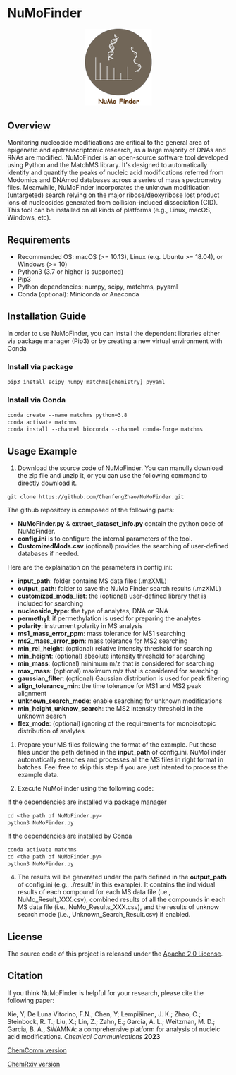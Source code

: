 # NuMoFinder

<p align="center">
    <img width="30%" src="./NuMoFinder_Logo.png" alt="NuMoFinder Finder"><br>
</p>

## Overview

Monitoring nucleoside modifications are critical to the general area of epigenetic and epitranscriptomic research, as a large majority of DNAs and RNAs are modified. NuMoFinder is an open-source software tool developed using Python and the MatchMS library. It's designed to automatically identify and quantify the peaks of nucleic acid modifications referred from Modomics and DNAmod databases across a series of mass spectrometry files. Meanwhile, NuMoFinder incorporates the unknown modification (untargeted) search relying on the major ribose/deoxyribose lost product ions of nucleosides generated from collision-induced dissociation (CID). This tool can be installed on all kinds of platforms (e.g., Linux, macOS, Windows, etc).

## Requirements

- Recommended OS: macOS (>= 10.13), Linux (e.g. Ubuntu >= 18.04), or Windows (>= 10)
- Python3 (3.7 or higher is supported)
- Pip3
- Python dependencies: numpy, scipy, matchms, pyyaml
- Conda (optional): Miniconda or Anaconda

## Installation Guide

In order to use NuMoFinder, you can install the dependent libraries either via package manager (Pip3) or by creating a new virtual environment with Conda

### Install via package

```
pip3 install scipy numpy matchms[chemistry] pyyaml
```

### Install via Conda

```
conda create --name matchms python=3.8
conda activate matchms
conda install --channel bioconda --channel conda-forge matchms
```

## Usage Example
1. Download the source code of NuMoFinder. You can manully download the zip file and unzip it, or you can use the following command to directly download it.
```
git clone https://github.com/ChenfengZhao/NuMoFinder.git
```
The github repository is composed of the following parts:
- **NuMoFinder.py** & **extract_dataset_info.py**  contain the python code of NuMoFinder.
- **config.ini** is to configure the internal parameters of the tool.
- **CustomizedMods.csv** (optional) provides the searching of user-defined databases if needed.

Here are the explaination on the parameters in config.ini:
- **input_path**: folder contains MS data files (.mzXML)
- **output_path**: folder to save the NuMo Finder search results (.mzXML) 
- **customized_mods_list**: the (optional) user-defined library that is included for searching 
- **nucleoside_type**: the type of analytes, DNA or RNA
- **permethyl**: if permethylation is used for preparing the analytes
- **polarity**: instrument polarity in MS analysis 
- **ms1_mass_error_ppm**: mass tolerance for MS1 searching 
- **ms2_mass_error_ppm**: mass tolerance for MS2 searching 
- **min_rel_height**: (optional) relative intensity threshold for searching 
- **min_height**: (optional) absolute intensity threshold for searching 
- **min_mass**: (optional) minimum m/z that is considered for searching 
- **max_mass**: (optional) maximum m/z that is considered for searching 
- **gaussian_filter**: (optional) Gaussian distribution is used for peak filtering 
- **align_tolerance_min**: the time tolerance for MS1 and MS2 peak alignment 
- **unknown_search_mode**: enable searching for unknown modifications 
- **min_height_unknow_search**: the MS2 intensity threshold in the unknown search 
- **flex_mode**: (optional) ignoring of the requirements for monoisotopic distribution of analytes

  
1. Prepare your MS files following the format of the example. Put these files under the path defined in the **input_path** of config.ini. NuMoFinder automatically searches and processes all the MS files in right format in batches. Feel free to skip this step if you are just intented to process the example data.

2. Execute NuMoFinder using the following code:

If the dependencies are installed via package manager
```
cd <the path of NuMoFinder.py>
python3 NuMoFinder.py
```

If the dependencies are installed by Conda
```
conda activate matchms
cd <the path of NuMoFinder.py>
python3 NuMoFinder.py
```

4. The results will be generated under the path defined in the **output_path** of config.ini (e.g., ./result/ in this example). It contains the individual results of each compound for each MS data file (i.e., NuMo_Result_XXX.csv), combined results of all the compounds in each MS data file (i.e., NuMo_Results_XXX.csv), and the results of unknow search mode (i.e., Unknown_Search_Result.csv) if enabled.



## License
[Apache_2.0_license]: http://www.apache.org/licenses/LICENSE-2.0

The source code of this project is released under the [Apache 2.0 License][Apache_2.0_license].

## Citation
If you think NuMoFinder is helpful for your research, please cite the following paper:

Xie, Y; De Luna Vitorino, F.N.; Chen, Y; Lempiäinen, J. K.; Zhao, C.; Steinbock, R. T.; Liu, X.; Lin, Z.; Zahn, E.; Garcia, A. L.; Weitzman, M. D.; Garcia, B. A., SWAMNA: a comprehensive platform for analysis of nucleic acid modifications. *Chemical Communications* **2023**

[ChemComm version](https://doi.org/10.1039/D3CC04402E)

[ChemRxiv version](https://chemrxiv.org/engage/chemrxiv/article-details/64f6a89079853bbd781e9eb7)
